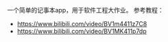 一个简单的记事本app，用于软件工程大作业。
参考教程：
+ https://www.bilibili.com/video/BV1m4411z7C8
+ https://www.bilibili.com/video/BV1MK411p7dp
